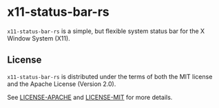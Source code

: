 # x11-status-bar-rs
`x11-status-bar-rs` is a simple, but flexible system status bar for the X Window System (X11).

## License
`x11-status-bar-rs` is distributed under the terms of both the MIT license and the Apache License
(Version 2.0).

See [LICENSE-APACHE](LICENSE-APACHE) and [LICENSE-MIT](LICENSE-MIT) for more details.
